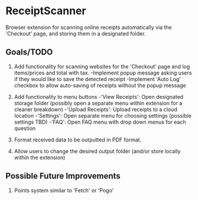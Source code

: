 # ReceiptScanner
Browser extension for scanning online receipts automatically via the 'Checkout' page, and storing them in a designated folder.

## Goals/TODO
1) Add functionality for scanning websites for the 'Checkout' page and log items/prices and total with tax.
    -Implement popup message asking users if they would like to save the detected receipt
    -Implement 'Auto Log' checkbox to allow auto-saving of receipts without the popup message

2) Add functionality to menu buttons
    -'View Receipts': Open designated storage folder (possibly open a separate menu within extension for a cleaner breakdown)
    -'Upload Receipts': Upload receipts to a cloud location
    -'Settings': Open separate menu for choosing settings (possible settings TBD)
    -'FAQ': Open FAQ menu with drop down menus for each question
   
4) Format received data to be outputted in PDF format.

5) Allow users to change the desired output folder (and/or store locally within the extension)

## Possible Future Improvements
1. Points system similar to 'Fetch' or 'Pogo'
